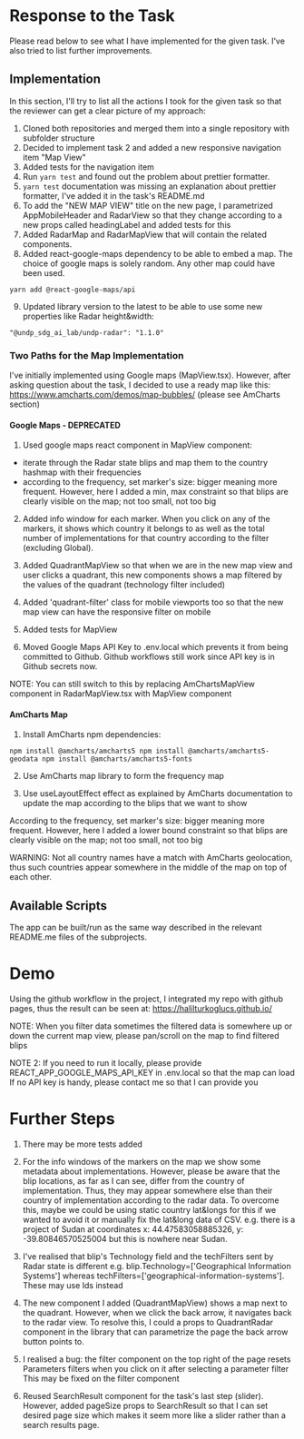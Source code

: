 # Response to the Task

Please read below to see what I have implemented for the given task. I've also tried to list further improvements.

## Implementation

In this section, I'll try to list all the actions I took for the given task so that the reviewer can get a clear picture of my approach:

1. Cloned both repositories and merged them into a single repository with subfolder structure
2. Decided to implement task 2 and added a new responsive navigation item "Map View"
3. Added tests for the navigation item
4. Run `yarn test` and found out the problem about prettier formatter.
5. `yarn test` documentation was missing an explanation about prettier formatter, I've added it in the task's README.md
6. To add the "NEW MAP VIEW" title on the new page, I parametrized AppMobileHeader and RadarView so that they change according to a new props called
headingLabel and added tests for this
7. Added RadarMap and RadarMapView that will contain the related components.
8. Added react-google-maps dependency to be able to embed a map. The choice of google maps is solely random.
Any other map could have been used.

`yarn add @react-google-maps/api`

9. Updated library version to the latest to be able to use some new properties like Radar height&width:

`"@undp_sdg_ai_lab/undp-radar": "1.1.0"`

### Two Paths for the Map Implementation

I've initially implemented using Google maps (MapView.tsx). However, after asking question about the task, I decided to use a ready map
like this: https://www.amcharts.com/demos/map-bubbles/ (please see AmCharts section)

#### Google Maps - DEPRECATED

1. Used google maps react component in MapView component:
- iterate through the Radar state blips and map them to the country hashmap with their frequencies
- according to the frequency, set marker's size: bigger meaning more frequent. However, here I added a min, max constraint
so that blips are clearly visible on the map; not too small, not too big

2. Added info window for each marker. When you click on any of the markers, it shows which country it belongs to as well as the total number of
implementations for that country according to the filter (excluding Global).

3. Added QuadrantMapView so that when we are in the new map view and user clicks a quadrant, this new components shows a map filtered by the
values of the quadrant (technology filter included)

4. Added 'quadrant-filter' class for mobile viewports too so that the new map view can have the responsive filter on mobile

5. Added tests for MapView

6. Moved Google Maps API Key to .env.local which prevents it from being committed to Github.
Github workflows still work since API key is in Github secrets now.

NOTE: You can still switch to this by replacing AmChartsMapView component in RadarMapView.tsx with MapView component

#### AmCharts Map

1. Install AmCharts npm dependencies:

`
npm install @amcharts/amcharts5
npm install @amcharts/amcharts5-geodata
npm install @amcharts/amcharts5-fonts
`

2. Use AmCharts map library to form the frequency map

3. Use useLayoutEffect effect as explained by AmCharts documentation to update the map according to the blips
that we want to show

According to the frequency, set marker's size: bigger meaning more frequent. However, here I added a lower bound constraint
so that blips are clearly visible on the map; not too small, not too big


WARNING: Not all country names have a match with AmCharts geolocation, thus such countries appear somewhere in the middle
of the map on top of each other.



## Available Scripts

The app can be built/run as the same way described in the relevant README.me files of the subprojects.

# Demo

Using the github workflow in the project, I integrated my repo with github pages, thus the result can be seen at:
https://halilturkoglucs.github.io/

NOTE: When you filter data sometimes the filtered data is somewhere up or down the current map view, please pan/scroll 
on the map to find filtered blips

NOTE 2: If you need to run it locally, please provide REACT_APP_GOOGLE_MAPS_API_KEY in .env.local so that the map can load
If no API key is handy, please contact me so that I can provide you

# Further Steps

1. There may be more tests added

2. For the info windows of the markers on the map we show some metadata about implementations. 
However, please be aware that the blip locations, as far as I can see, differ from the country of implementation. 
Thus, they may appear somewhere else than their country of implementation according to the radar data.
To overcome this, maybe we could be using static country lat&longs for this if we wanted to avoid it or manually fix the lat&long data of CSV.
e.g. there is a project of Sudan at coordinates x: 44.47583058885326, y: -39.80846570525004 but this is nowhere near Sudan.

3. I've realised that blip's Technology field and the techFilters sent by Radar state is different
    e.g. blip.Technology=['Geographical Information Systems'] 
    whereas techFilters=['geographical-information-systems']. These may use Ids instead
	
4. The new component I added (QuadrantMapView) shows a map next to the quadrant. However, when we click the back arrow, it navigates back to 
the radar view. To resolve this, I could a props to QuadrantRadar component in the library that can parametrize the page the back arrow button points to.

5. I realised a bug: the filter component on the top right of the page resets Parameters filters when you click on it after selecting a parameter filter
This may be fixed on the filter component

6. Reused SearchResult component for the task's last step (slider). However, added pageSize props to SearchResult so that I can set desired page
size which makes it seem more like a slider rather than a search results page.

